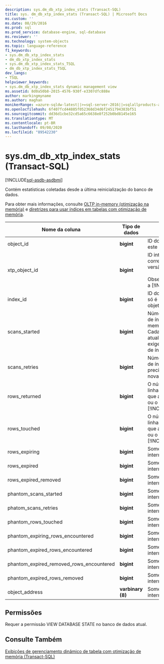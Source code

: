 ```yaml
---
description: sys.dm_db_xtp_index_stats (Transact-SQL)
title: sys. dm_db_xtp_index_stats (Transact-SQL) | Microsoft Docs
ms.custom: ''
ms.date: 08/29/2016
ms.prod: sql
ms.prod_service: database-engine, sql-database
ms.reviewer: ''
ms.technology: system-objects
ms.topic: language-reference
f1_keywords:
- sys.dm_db_xtp_index_stats
- dm_db_xtp_index_stats
- sys.dm_db_xtp_index_stats_TSQL
- dm_db_xtp_index_stats_TSQL
dev_langs:
- TSQL
helpviewer_keywords:
- sys.dm_db_xtp_index_stats dynamic management view
ms.assetid: 8d0a50b8-2015-4576-930f-e3307dfc888e
author: markingmyname
ms.author: maghan
monikerRange: =azure-sqldw-latest||>=sql-server-2016||=sqlallproducts-allversions||>=sql-server-linux-2017||=azuresqldb-mi-current
ms.openlocfilehash: 6f407fcd44885f052368d34d6f2451794383bf51
ms.sourcegitcommit: dd36d1cbe32cd5a65c6638e8f252b0bd8145e165
ms.translationtype: MT
ms.contentlocale: pt-BR
ms.lasthandoff: 09/08/2020
ms.locfileid: "89542230"
---
```

# <a name="sysdm_db_xtp_index_stats-transact-sql"></a>sys.dm_db_xtp_index_stats (Transact-SQL)
[!INCLUDE[sql-asdb-asdbmi](../../includes/applies-to-version/sql-asdb-asdbmi.md)]

  Contém estatísticas coletadas desde a última reinicialização do banco de dados.  
  
 Para obter mais informações, consulte [OLTP in-memory &#40;otimização na memória&#41;](../../relational-databases/in-memory-oltp/in-memory-oltp-in-memory-optimization.md) e [diretrizes para usar índices em tabelas com otimização de memória](https://msdn.microsoft.com/library/16ef63a4-367a-46ac-917d-9eebc81ab29b).  

  
|Nome da coluna|Tipo de dados|Descrição|  
|-----------------|---------------|-----------------|  
|object_id|**bigint**|ID do objeto ao qual este índice pertence.|  
|xtp_object_id|**bigint**|ID interna correspondente à versão atual do objeto.<br /><br /> Observação: aplica-se a [!INCLUDE[ssSQL15](../../includes/sssql15-md.md)] .|  
|index_id|**bigint**|ID do índice. O index_id só é exclusivo dentro do objeto.|  
|scans_started|**bigint**|Número de verificações de índice OLTP na memória executadas. Cada seleção, inserção, atualização ou exclusão exige uma verificação de índice.|  
|scans_retries|**bigint**|Número de verificações de índice que precisavam ser tentadas novamente,|  
|rows_returned|**bigint**|O número cumulativo de linhas retornadas desde que a tabela foi criada ou o início do [!INCLUDE[ssNoVersion](../../includes/ssnoversion-md.md)].|  
|rows_touched|**bigint**|O número cumulativo de linhas acessadas desde que a tabela foi criada ou o início do [!INCLUDE[ssNoVersion](../../includes/ssnoversion-md.md)].|  
|rows_expiring|**bigint**|Somente para uso interno.|  
|rows_expired|**bigint**|Somente para uso interno.|  
|rows_expired_removed|**bigint**|Somente para uso interno.|  
|phantom_scans_started|**bigint**|Somente para uso interno.|  
|phatom_scans_retries|**bigint**|Somente para uso interno.|  
|phantom_rows_touched|**bigint**|Somente para uso interno.|  
|phantom_expiring_rows_encountered|**bigint**|Somente para uso interno.|  
|phantom_expired_rows_encountered|**bigint**|Somente para uso interno.|  
|phantom_expired_removed_rows_encountered|**bigint**|Somente para uso interno.|  
|phantom_expired_rows_removed|**bigint**|Somente para uso interno.|  
|object_address|**varbinary (8)**|Somente para uso interno.|  
  
## <a name="permissions"></a>Permissões  
 Requer a permissão VIEW DATABASE STATE no banco de dados atual.  
  
## <a name="see-also"></a>Consulte Também  
 [Exibições de gerenciamento dinâmico de tabela com otimização de memória &#40;Transact-SQL&#41;](../../relational-databases/system-dynamic-management-views/memory-optimized-table-dynamic-management-views-transact-sql.md)  
  
  
